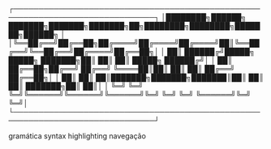  ┌──────────────────────────────────────────────────────────────────────────────┐
 │████████╗██████╗ ███████╗███████╗███████╗██╗████████╗████████╗███████╗██████╗ │
 │╚══██╔══╝██╔══██╗██╔════╝██╔════╝██╔════╝██║╚══██╔══╝╚══██╔══╝██╔════╝██╔══██╗│
 │   ██║   ██████╔╝█████╗  █████╗  ███████╗██║   ██║      ██║   █████╗  ██████╔╝│
 │   ██║   ██╔══██╗██╔══╝  ██╔══╝  ╚════██║██║   ██║      ██║   ██╔══╝  ██╔══██╗│
 │   ██║   ██║  ██║███████╗███████╗███████║██║   ██║      ██║   ███████╗██║  ██║│
 │   ╚═╝   ╚═╝  ╚═╝╚══════╝╚══════╝╚══════╝╚═╝   ╚═╝      ╚═╝   ╚══════╝╚═╝  ╚═╝│
 └──────────────────────────────────────────────────────────────────────────────┘

gramática
syntax highlighting
navegação
